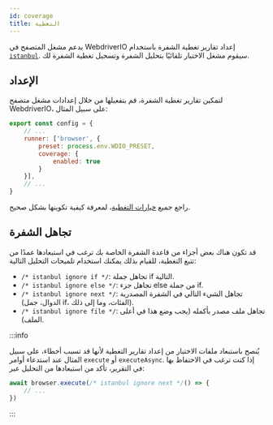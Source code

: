 ```yaml
---
id: coverage
title: التغطية
---
```


يدعم مشغل المتصفح في WebdriverIO إعداد تقارير تغطية الشفرة باستخدام [`istanbul`](https://istanbul.js.org/). سيقوم مشغل الاختبار تلقائيًا بتحليل الشفرة وتسجيل تغطية الشفرة لك.

## الإعداد

لتمكين تقارير تغطية الشفرة، قم بتفعيلها من خلال إعدادات مشغل متصفح WebdriverIO، على سبيل المثال:

```js title=wdio.conf.js
export const config = {
    // ...
    runner: ['browser', {
        preset: process.env.WDIO_PRESET,
        coverage: {
            enabled: true
        }
    }],
    // ...
}
```

راجع جميع [خيارات التغطية](/docs/runner#coverage-options)، لمعرفة كيفية تكوينها بشكل صحيح.

## تجاهل الشفرة

قد تكون هناك بعض أجزاء من قاعدة الشفرة الخاصة بك ترغب في استبعادها عمدًا من تتبع التغطية، للقيام بذلك يمكنك استخدام تلميحات التحليل التالية:

- `/* istanbul ignore if */`: تجاهل جملة if التالية.
- `/* istanbul ignore else */`: تجاهل جزء else من جملة if.
- `/* istanbul ignore next */`: تجاهل الشيء التالي في الشفرة المصدرية (الدوال، جمل if، الفئات، وما إلى ذلك).
- `/* istanbul ignore file */`: تجاهل ملف مصدر بأكمله (يجب وضع هذا في أعلى الملف).

:::info

يُنصح باستبعاد ملفات الاختبار من إعداد تقارير التغطية لأنها قد تسبب أخطاء، على سبيل المثال عند استدعاء أوامر `execute` أو `executeAsync`. إذا كنت ترغب في الاحتفاظ بها في التقرير، تأكد من استبعادها من التحليل عبر:

```ts
await browser.execute(/* istanbul ignore next */() => {
    // ...
})
```

:::